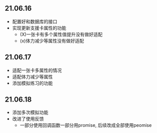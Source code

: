 ## 21.06.16
- 配置好和数据库的接口
- 实现更新支援卡属性的功能
  - (X)一张卡有多个属性值提升没有做好适配
  - (x)体力减少等属性没有做好适配
## 21.06.17
- 适配一张卡多属性的情况
- 适配体力减少等属性
- 添加模拟练习的功能
## 21.06.18
- 添加多次模拟功能
- 改进了使用反馈
  - 一部分使用回调函数一部分用promise, 后续改成全部使用peomise
  